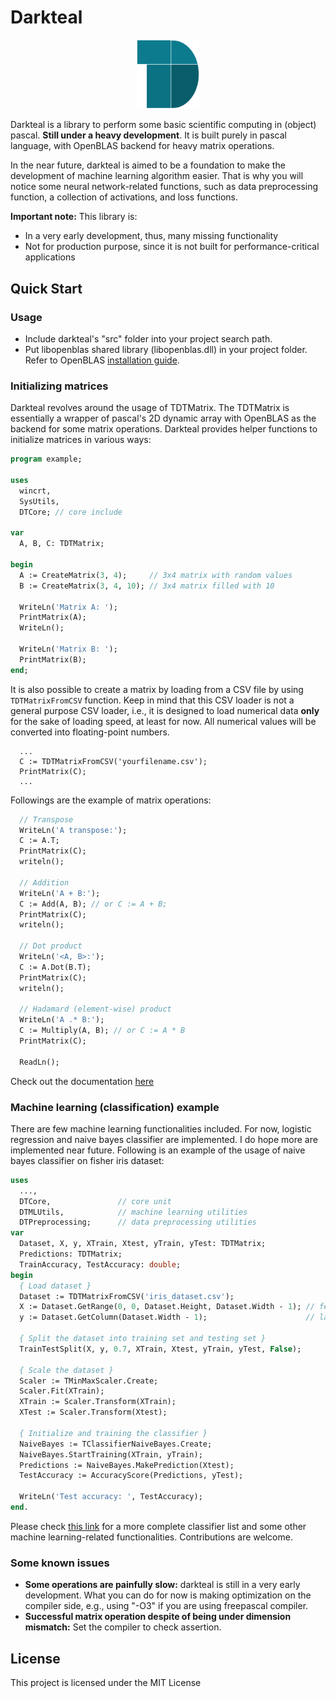 # Darkteal

<p align="center">
  <img src="logo.png" alt="logo" width="100"/>
<p>

Darkteal is a library to perform some basic scientific computing in (object) pascal. **Still under a heavy development**. It is built purely in pascal language, with OpenBLAS backend for heavy matrix operations.

In the near future, darkteal is aimed to be a foundation to make the development of machine learning algorithm easier. That is why you will notice some neural network-related functions, such as data preprocessing function, a collection of activations, and loss functions.

**Important note:** This library is:
- In a very early development, thus, many missing functionality
- Not for production purpose, since it is not built for performance-critical applications

## Quick Start

### Usage
- Include darkteal's "src" folder into your project search path.
- Put libopenblas shared library (libopenblas.dll) in your project folder. Refer to OpenBLAS [installation guide](https://github.com/xianyi/OpenBLAS/wiki/Installation-Guide).

### Initializing matrices
Darkteal revolves around the usage of TDTMatrix. The TDTMatrix is essentially a wrapper of pascal's 2D dynamic array with OpenBLAS as the backend for some matrix operations. Darkteal provides helper functions to initialize matrices in various ways:
```pascal
program example;

uses
  wincrt,
  SysUtils,
  DTCore; // core include

var
  A, B, C: TDTMatrix;

begin
  A := CreateMatrix(3, 4);     // 3x4 matrix with random values
  B := CreateMatrix(3, 4, 10); // 3x4 matrix filled with 10

  WriteLn('Matrix A: ');
  PrintMatrix(A);
  WriteLn();

  WriteLn('Matrix B: ');
  PrintMatrix(B);
end;
```

It is also possible to create a matrix by loading from a CSV file by using ```TDTMatrixFromCSV``` function. Keep in mind that this CSV loader is not a general purpose CSV loader, i.e., it is designed to load numerical data **only** for the sake of loading speed, at least for now. All numerical values will be converted into floating-point numbers.
```pascalWriteLn(Xtrain.Height);
  ...
  C := TDTMatrixFromCSV('yourfilename.csv');
  PrintMatrix(C);
  ...
```

Followings are the example of matrix operations:
```pascal
  // Transpose
  WriteLn('A transpose:');
  C := A.T;
  PrintMatrix(C);
  writeln();

  // Addition
  WriteLn('A + B:');
  C := Add(A, B); // or C := A + B;
  PrintMatrix(C);
  writeln();

  // Dot product
  WriteLn('<A, B>:');
  C := A.Dot(B.T);
  PrintMatrix(C);
  writeln();

  // Hadamard (element-wise) product
  WriteLn('A .* B:');
  C := Multiply(A, B); // or C := A * B
  PrintMatrix(C);

  ReadLn();  
```
Check out the documentation [here](https://ariaghora.github.io/darkteal/docs/)

### Machine learning (classification) example
There are few machine learning functionalities included. For now, logistic regression and naive bayes classifier are implemented. I do hope more are implemented near future. Following is an example of the usage of naive bayes classifier on fisher iris dataset:
```pascal
uses
  ..., 
  DTCore,               // core unit
  DTMLUtils,            // machine learning utilities
  DTPreprocessing;      // data preprocessing utilities
var
  Dataset, X, y, XTrain, Xtest, yTrain, yTest: TDTMatrix;
  Predictions: TDTMatrix;
  TrainAccuracy, TestAccuracy: double;
begin
  { Load dataset }
  Dataset := TDTMatrixFromCSV('iris_dataset.csv');
  X := Dataset.GetRange(0, 0, Dataset.Height, Dataset.Width - 1); // features
  y := Dataset.GetColumn(Dataset.Width - 1);                      // label

  { Split the dataset into training set and testing set }
  TrainTestSplit(X, y, 0.7, XTrain, Xtest, yTrain, yTest, False);

  { Scale the dataset }
  Scaler := TMinMaxScaler.Create;
  Scaler.Fit(XTrain);
  XTrain := Scaler.Transform(XTrain);
  XTest := Scaler.Transform(Xtest);

  { Initialize and training the classifier }
  NaiveBayes := TClassifierNaiveBayes.Create;
  NaiveBayes.StartTraining(XTrain, yTrain);
  Predictions := NaiveBayes.MakePrediction(Xtest);
  TestAccuracy := AccuracyScore(Predictions, yTest); 

  WriteLn('Test accuracy: ', TestAccuracy);
end.
```
Please check [this link](https://ariaghora.github.io/darkteal/docs/DTMLUtils.html) for a more complete classifier list and some other machine learning-related functionalities. Contributions are welcome.

### Some known issues
- **Some operations are painfully slow:** darkteal is still in a very early development. What you can do for now is making optimization on the compiler side, e.g., using "-O3" if you are using freepascal compiler.
- **Successful matrix operation despite of being under dimension mismatch:** Set the compiler to check assertion.

## License
This project is licensed under the MIT License
